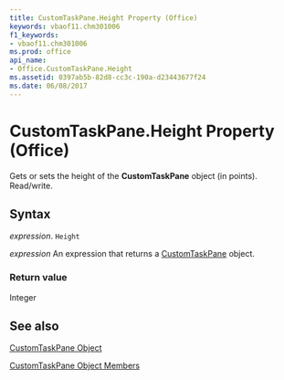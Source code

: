 ```yaml
---
title: CustomTaskPane.Height Property (Office)
keywords: vbaof11.chm301006
f1_keywords:
- vbaof11.chm301006
ms.prod: office
api_name:
- Office.CustomTaskPane.Height
ms.assetid: 0397ab5b-82d8-cc3c-190a-d23443677f24
ms.date: 06/08/2017
---
```



# CustomTaskPane.Height Property (Office)

Gets or sets the height of the  **CustomTaskPane** object (in points). Read/write.


## Syntax

 _expression_. `Height`

 _expression_ An expression that returns a [CustomTaskPane](./Office.CustomTaskPane.md) object.


### Return value

Integer


## See also


[CustomTaskPane Object](Office.CustomTaskPane.md)



[CustomTaskPane Object Members](./overview/Library-Reference/customtaskpane-members-office.md)

